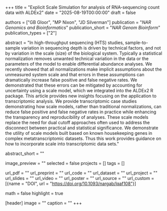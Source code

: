 +++
title = "Explicit Scale Simulation for analysis of RNA-sequencing count data with ALDEx2"
date = "2025-08-19T00:00:00"
draft = false

authors = ["GB Gloor", "MP Nixon", "JD Silverman"]
publication = "_NAR Genomics and Bioinformatics_"
publication_short = "_NAR Genom Bioinform_"
publication_types = ["2"]

abstract = "In high-throughput sequencing (HTS) studies, sample-to-sample variation in sequencing depth is driven by technical factors, and not by variation in the scale (size) of the biological system. Typically a statistical normalization removes unwanted technical variation in the data or the parameters of the model to enable differential abundance analyses. We recently showed that all normalizations make implicit assumptions about the unmeasured system scale and that errors in these assumptions can dramatically increase false positive and false negative rates. We demonstrated that these errors can be mitigated by accounting for uncertainty using a scale model, which we integrated into the ALDEx2 R package. This article provides new insights focusing on the application to transcriptomic analysis. We provide transcriptomic case studies demonstrating how scale models, rather than traditional normalizations, can reduce false positive and false negative rates in practice while enhancing the transparency and reproducibility of analyses. These scale models replace the need for dual cutoff approaches often used to address the disconnect between practical and statistical significance. We demonstrate the utility of scale models built based on known housekeeping genes in complex metatranscriptomic datasets. Thus this work provides guidance on how to incorporate scale into transcriptomic data sets."

abstract_short = ""

image_preview = ""
selected = false
projects = []
tags = []

url_pdf = ""
url_preprint = ""
url_code = ""
url_dataset = ""
url_project = ""
url_slides = ""
url_video = ""
url_poster = ""
url_source = ""
url_custom = [{name = "DOI", url = "https://doi.org/10.1093/nargab/lqaf108"}]

math = false
highlight = true

[header]
image = ""
caption = ""
+++
